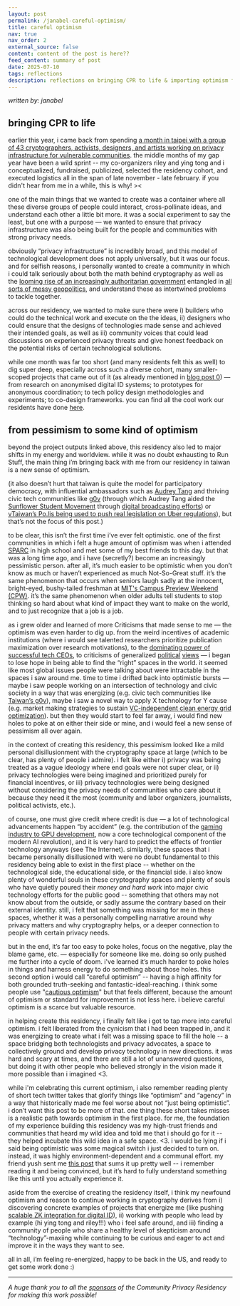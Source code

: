 ```yaml
---
layout: post
permalink: /janabel-careful-optimism/
title: careful optimism
nav: true
nav_order: 2
external_source: false
content: content of the post is here??
feed_content: summary of post
date: 2025-07-10
tags: reflections
description: reflections on bringing CPR to life & importing optimism from my month in taiwan
---
```


_written by: janabel_

## bringing CPR to life

earlier this year, i came back from spending [a month in taipei with a group of 43 cryptographers, activists, designers, and artists working on privacy infrastructure for vulnerable communities](https://community-privacy.github.io/). the middle months of my gap year have been a wild sprint -- my co-organizers riley and ying tong and i conceptualized, fundraised, publicized, selected the residency cohort, and executed logistics all in the span of late november - late february. if you didn't hear from me in a while, this is why! ><

one of the main things that we wanted to create was a container where all these diverse groups of people could interact, cross-pollinate ideas, and understand each other a little bit more. it was a social experiment to say the least, but one with a purpose — we wanted to ensure that privacy infrastructure was also being built for the people and communities with strong privacy needs.


obviously “privacy infrastructure” is incredibly broad, and this model of technological development does not apply universally, but it was our focus. and for selfish reasons, i personally wanted to create a community in which i could talk seriously about both the math behind cryptography as well as the [looming rise of an increasingly authoritarian government](https://www.reuters.com/world/us/us-homeland-security-chief-cancels-two-grants-harvard-university-2025-04-17/) entangled in [all sorts of messy geopolitics](https://www.reuters.com/world/trump-says-minerals-deal-be-signed-next-thursday-after-ukraine-talks-2025-04-17/), and understand these as intertwined problems to tackle together.


across our residency, we wanted to make sure there were i) builders who could do the technical work and execute on the the ideas, ii) designers who could ensure that the designs of technologies made sense and achieved their intended goals, as well as iii) community voices that could lead discussions on experienced privacy threats and give honest feedback on the potential risks of certain technological solutions.


while one month was far too short (and many residents felt this as well) to dig super deep, especially across such a diverse cohort, many smaller-scoped projects that came out of it (as already mentioned in [blog post 0](https://community-privacy.github.io/firstpost/)) — from research on anonymised digital ID systems; to prototypes for anonymous coordination; to tech policy design methodologies and experiments; to co-design frameworks. you can find all the cool work our residents have done [here](https://community-privacy.github.io/projects/).


## from pessimism to some kind of optimism

beyond the project outputs linked above, this residency also led to major shifts in my energy and worldview. while it was no doubt exhausting to Run Stuff, the main thing i’m bringing back with me from our residency in taiwan is a new sense of optimism.


(it also doesn’t hurt that taiwan is quite the model for participatory democracy, with influential ambassadors such as [Audrey Tang](https://en.wikipedia.org/wiki/Audrey_Tang) and thriving civic tech communities like [g0v](https://g0v.tw/intl/en/portfolio/) (through which Audrey Tang aided the [Sunflower Student Movement](https://en.wikipedia.org/wiki/Sunflower_Student_Movement) through [digital broadcasting efforts](https://mediarep.org/server/api/core/bitstreams/4ec10874-95f6-4baa-b42b-11a82d18569f/content)) or [vTaiwan’s Po.lis being used to push real legislation on Uber regulations](https://info.vtaiwan.tw/#:~:text=More%20than%2028,viewpoints%20and%20experiences.)), but that’s not the focus of this post.)


to be clear, this isn’t the first time i’ve ever felt optimistic. one of the first communities in which i felt a huge amount of optimism was when i attended [SPARC](https://www.sparc.camp/) in high school and met some of my best friends to this day. but that was a long time ago, and i have (secretly?) become an increasingly pessimistic person. after all, it’s much easier to be optimistic when you don’t know as much or haven’t experienced as much Not-So-Great stuff. it’s the same phenomenon that occurs when seniors laugh sadly at the innocent, bright-eyed, bushy-tailed freshman at [MIT's Campus Preview Weekend (CPW)](https://admitted.mit.edu/cpw). it’s the same phenomenon when older adults tell students to stop thinking so hard about what kind of impact they want to make on the world, and to just recognize that a job is a job.


as i grew older and learned of more Criticisms that made sense to me — the optimism was even harder to dig up. from the weird incentives of academic institutions (where i would see talented researchers prioritize publication maximization over research motivations), to the [dominating power of successful tech CEOs](https://en.wikipedia.org/wiki/Department_of_Government_Efficiency), to criticisms of generalized [political](https://www.reddit.com/r/centrist/comments/17rh00g/whats_your_biggest_critique_of_the_democratic/) [views](https://www.reddit.com/r/centrist/comments/17s7ldy/what_is_your_biggest_critique_of_the_republican/) — i began to lose hope in being able to find the “right” spaces in the world. it seemed like most global issues people were talking about were intractable in the spaces i saw around me. time to time i drifted back into optimistic bursts — maybe i saw people working on an intersection of technology and civic society in a way that was energizing (e.g. civic tech communities like [Taiwan’s g0v](https://g0v.us/)), maybe i saw a novel way to apply X technology for Y cause (e.g. market making strategies to sustain [VC-independent clean energy grid optimization](https://www.gridmatic.com/)). but then they would start to feel far away, i would find new holes to poke at on either their side or mine, and i would feel a new sense of pessimism all over again.


in the context of creating this residency, this pessimism looked like a mild personal disillusionment with the cryptography space at large (which to be clear, has plenty of people i admire). i felt like either i) privacy was being treated as a vague ideology where end goals were not super clear, or ii) privacy technologies were being imagined and prioritized purely for financial incentives, or iii) privacy technologies were being designed without considering the privacy needs of communities who care about it because they need it the most (community and labor organizers, journalists, political activists, etc.).


of course, one must give credit where credit is due — a lot of technological advancements happen “by accident” (e.g. the contribution of the [gaming industry to GPU development](https://finance.yahoo.com/news/nvidia-how-the-chipmaker-evolved-from-a-gaming-startup-to-an-ai-giant-140140110.html?guccounter=1&guce_referrer=aHR0cHM6Ly93d3cuZ29vZ2xlLmNvbS8&guce_referrer_sig=AQAAAGwYRS7IXNE22wZiHWpCy3ZyjR6kLjq8V0O6DSDXejwpqfajL-VME41Uk9YSPGbjw1_Pc46-7ZSRtIVGL-6JP1aKUZq_hXyaB75MmHPSbLTKtt8Id8K50N2dXbnWWSz1JqAAtnkrQKMwPEoTJst15sjcXnKcQ3O8hPnXX1LUIrHW), now a core technological component of the modern AI revolution), and it is very hard to predict the effects of frontier technology anyways (see The Internet). similarly, these spaces that i became personally disillusioned with were no doubt fundamental to this residency being able to exist in the first place -- whether on the technological side, the educational side, or the financial side. i also know plenty of wonderful souls in these cryptography spaces and plenty of souls who have quietly poured their _money and hard work_ into major civic technology efforts for the public good -- something that others may not know about from the outside, or sadly assume the contrary based on their external identity. still, i felt that something was missing for me in these spaces, whether it was a personally compelling narrative around why privacy matters and why cryptography helps, or a deeper connection to people with certain privacy needs.


but in the end, it’s far too easy to poke holes, focus on the negative, play the blame game, etc. — especially for someone like me. doing so only pushed me further into a cycle of doom. i've learned it’s much harder to poke holes in things and harness energy to do something about those holes. this second option i would call “careful optimism” -- having a high affinity for both grounded truth-seeking and fantastic-ideal-reaching. i think some people use "[cautious optimism](https://dictionary.cambridge.org/us/dictionary/english/cautious-optimism)" but that feels different, because the amount of optimism or standard for improvement is not less here. i believe careful optimism is a scarce but valuable resource.


in helping create this residency, i finally felt like i got to tap more into careful optimism. i felt liberated from the cynicism that i had been trapped in, and it was energizing to create what i felt was a missing space to fill the hole -- a space bridging both technologists and privacy advocates, a space to collectively ground and develop privacy technology in new directions. it was hard and scary at times, and there are still a lot of unanswered questions, but doing it with other people who believed strongly in the vision made it more possible than i imagined <3.


while i'm celebrating this current optimism, i also remember reading plenty of short tech twitter takes that glorify things like “optimism” and “agency” in a way that historically made me feel worse about not “just being optimistic”. i don’t want this post to be more of that. one thing these short takes misses is a realistic path towards optimism in the first place. for me, the foundation of my experience building this residency was my high-trust friends and communities that heard my wild idea and told me that i should go for it -- they helped incubate this wild idea in a safe space. <3. i would be lying if i said being optimistic was some magical switch i just decided to turn on. instead, it was highly environment-dependent and a communal effort. my friend yush sent me [this post](https://anson.substack.com/p/how-to-coparent-baby-ideas) that sums it up pretty well -- i remember reading it and being convinced, but it’s hard to fully understand something like this until you actually experience it.


aside from the exercise of creating the residency itself, i think my newfound optimism and reason to continue working in cryptography derives from i) discovering concrete examples of projects that energize me (like pushing [scalable ZK integration for digital ID](https://github.com/eu-digital-identity-wallet/eudi-doc-architecture-and-reference-framework/discussions/408)), ii) working with people who lead by example (hi ying tong and riley!!!) who i feel safe around, and iii) finding a community of people who share a healthy level of skepticism around “technology”-maxiing while continuing to be curious and eager to act and improve it in the ways they want to see.


all in all, i’m feeling re-energized, happy to be back in the US, and ready to get some work done :)

---

_A huge thank you to all the [sponsors](https://community-privacy.github.io/partners/) of the Community Privacy Residency for making this work possible!_